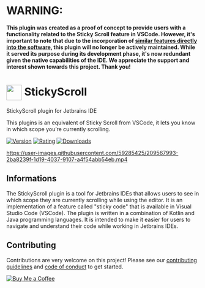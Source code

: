 # WARNING:
**This plugin was created as a proof of concept to provide users with a functionality related to the Sticky Scroll feature in VSCode. However, it's important to note that due to the incorporation of [similar features directly into the software](https://youtrack.jetbrains.com/issue/IJPL-449/Sticky-Lines), this plugin will no longer be actively maintained. While it served its purpose during its development phase, it's now redundant given the native capabilities of the IDE. We appreciate the support and interest shown towards this project. Thank you!**


# <img align="center" src="https://plugins.jetbrains.com/files/20114/238052/icon/pluginIcon.svg" data-canonical-src="https://plugins.jetbrains.com/files/20114/238052/icon/pluginIcon.svg" height="40" /> StickyScroll

StickyScroll plugin for Jetbrains IDE

This plugins is an equivalent of Sticky Scroll from VSCode, it lets you know in which scope you’re currently scrolling.

[![Version](https://img.shields.io/jetbrains/plugin/v/20114-stickyscroll)](https://plugins.jetbrains.com/plugin/20114-stickyscroll/versions)
[![Rating](https://img.shields.io/jetbrains/plugin/r/rating/20114-stickyscroll)](https://plugins.jetbrains.com/plugin/20114-stickyscroll/reviews)
[![Downloads](https://img.shields.io/jetbrains/plugin/d/20114-stickyscroll)](https://plugins.jetbrains.com/plugin/20114-stickyscroll)

https://user-images.githubusercontent.com/59285425/209567993-2ba8239f-1d19-4037-9107-a4f54abb54eb.mp4

## Informations

The StickyScroll plugin is a tool for Jetbrains IDEs that allows users to see in which scope they are currently scrolling while using the editor. It is an implementation of a feature called "sticky code" that is available in Visual Studio Code (VSCode). The plugin is written in a combination of Kotlin and Java programming languages. It is intended to make it easier for users to navigate and understand their code while working in Jetbrains IDEs.

## Contributing

Contributions are very welcome on this project! Please see our [contributing guidelines](CONTRIBUTING.md) and [code of conduct](CODE_OF_CONDUCT.md) to get started.

[![Buy Me a Coffee](https://img.buymeacoffee.com/api/?url=aHR0cHM6Ly9pbWcuYnV5bWVhY29mZmVlLmNvbS9hcGkvP3VybD1hSFIwY0hNNkx5OWpaRzR1WW5WNWJXVmhZMjltWm1WbExtTnZiUzkxY0d4dllXUnpMM0J5YjJacGJHVmZjR2xqZEhWeVpYTXZNakF5TVM4d015ODBZekkwT0RnNE1XWmxOVE5pWmprM1lUa3pOV1kxWm1NNFlqRXpPV1EyTWk1d2JtYz0mc2l6ZT0zMDAmbmFtZT1raWtpbWFuamFybw==&creator=kikimanjaro&is_creating=creating%20mobile%20apps%20and%20plugins&design_code=1&design_color=%23ff813f&slug=kikimanjaro)](https://www.buymeacoffee.com/kikimanjaro)
